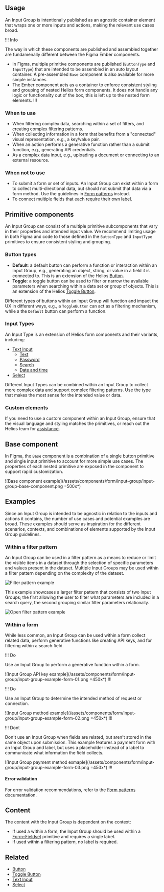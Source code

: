 ## Usage

An Input Group is intentionally published as an agnostic container element that wraps one or more inputs and actions, making the relevant use cases broad.

!!! Info

The way in which these components are published and assembled together are fundamenally different between the Figma Ember components.

- In Figma, multiple primitive components are published (`ButtonType` and `InputType`) that are intended to be assembled in an auto layout container. A pre-assembled `Base` component is also available for more simple instances.
- The Ember component acts as a container to enforce consistent styling and grouping of nested Helios form components. It does not handle any logic or functionality out of the box, this is left up to the nested form elements.
!!!

### When to use

- When filtering complex data, searching within a set of filters, and creating complex filtering patterns.
- When collecting information in a form that benefits from a "connected" visual representation, e.g., a key/value pair.
- When an action performs a generative function rather than a submit function, e.g., generating API credentials.
- As a complex data input, e.g., uploading a document or connecting to an external resource.

### When not to use

- To submit a form or set of inputs. An Input Group can exist within a form to collect multi-directional data, but should not submit that data via a form method. Use the guidelines in [Form patterns](/patterns/form-patterns) instead.
- To connect multiple fields that each require their own label.

## Primitive components

An Input Group can consist of a multiple primitive subcomponents that vary in their properties and intended input value. We recommend limiting usage in both Figma and code to those defined in the `ButtonType` and `InputType` primitives to ensure consistent styling and grouping.

### Button types

- **Default**: a default button can perform a function or interaction within an Input Group, e.g., generating an object, string, or value in a field it is connected to. This is an extension of the Helios [Button](/components/button).
- **Toggle**: a toggle button can be used to filter or narrow the available parameters when searching within a data set or group of objects. This is an extension of the Helios [Toggle Button](/components/toggle-button).

Different types of buttons within an Input Group will function and impact the UX in different ways, e.g., a `ToggleButton` can act as a filtering mechanism, while a the `Default` button can perform a function.

### Input Types

An Input Type is an extension of Helios form components and their variants, including:

- [Text Input](/components/form/text-input)
    - [Text](/components/form/text-input#text)
    - [Password](/components/form/text-input#password)
    - [Search](/components/form/text-input#search)
    - [Date and time](/components/form/text-input#date-and-time)
- [Select](/components/form/select)

Different Input Types can be combined within an Input Group to collect more complex data and support complex filtering patterns. Use the type that makes the most sense for the intended value or data.

### Custom elements

If you need to use a custom component within an Input Group, ensure that the visual language and styling matches the primitives, or reach out the Helios team for [assistance](/about/support).

## Base component

In Figma, the `Base` component is a combination of a single button primitive and single input primitive to account for more simple use cases. The properties of each nested primitive are exposed in the component to support rapid customization.

![Base component example](/assets/components/form/input-group/input-group-base-component.png =500x*)

## Examples

Since an Input Group is intended to be agnostic in relation to the inputs and actions it contains, the number of use cases and potential examples are broad. These examples should serve as inspiration for the different scenarios, contexts, and combinations of elements supported by the Input Group guidelines.

### Within a filter pattern

An Input Group can be used in a filter pattern as a means to reduce or limit the visible items in a dataset through the selection of specific parameters and values present in the dataset. Multiple Input Groups may be used within a filter pattern depending on the complexity of the dataset.

![Filter pattern example](/assets/components/form/input-group/input-group-example-filter-pattern-01.png)

This example showcases a larger filter pattern that consists of two Input Groups; the first allowing the user to filter what parameters are included in a search query, the second grouping similar filter parameters relationally.

![Open filter pattern example](/assets/components/form/input-group/input-group-example-filter-pattern-01-open.png)

### Within a form

While less common, an Input Group can be used within a form collect related data, perform generative functions like creating API keys, and for filtering within a search field.

!!! Do

Use an Input Group to perform a generative function within a form.

![Input Group API key example](/assets/components/form/input-group/input-group-example-form-01.png =450x*)
!!!

!!! Do

Use an Input Group to determine the intended method of request or connection.

![Input Group method example](/assets/components/form/input-group/input-group-example-form-02.png =450x*)
!!!

!!! Dont

Don't use an Input Group when fields are related, but aren't stored in the same object upon submission. This example features a payment form with an Input Group and label, but uses a placeholder instead of a label to communicate what information the field collects.

![Input Group payment method exmaple](/assets/components/form/input-group/input-group-example-form-03.png =450x*)
!!!

#### Error validation

For error validation recommendations, refer to the [Form patterns](/patterns/form-patterns) documentation.

## Content

The content with the Input Group is dependent on the context:

- If used a within a form, the Input Group should be used within a [Form::Fieldset](/components/form/primitives) primitive and requires a single label.
- If used within a filtering pattern, no label is required.

## Related

- [Button](/components/button)
- [Toggle Button](/components/toggle-button)
- [Text Input](/components/form/text-input)
- [Select](/components/form/select)